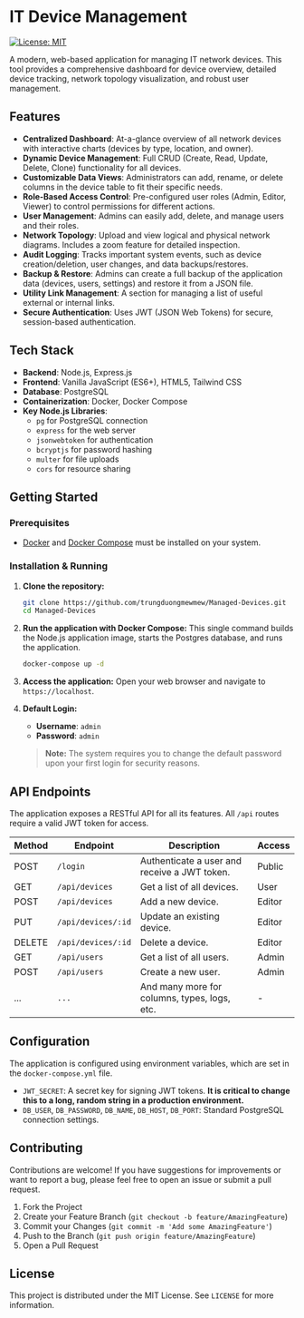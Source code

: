 # IT Device Management

[![License: MIT](https://img.shields.io/badge/License-MIT-yellow.svg)](https://opensource.org/licenses/MIT)

A modern, web-based application for managing IT network devices. This tool provides a comprehensive dashboard for device overview, detailed device tracking, network topology visualization, and robust user management.



## Features

- **Centralized Dashboard**: At-a-glance overview of all network devices with interactive charts (devices by type, location, and owner).
- **Dynamic Device Management**: Full CRUD (Create, Read, Update, Delete, Clone) functionality for all devices.
- **Customizable Data Views**: Administrators can add, rename, or delete columns in the device table to fit their specific needs.
- **Role-Based Access Control**: Pre-configured user roles (Admin, Editor, Viewer) to control permissions for different actions.
- **User Management**: Admins can easily add, delete, and manage users and their roles.
- **Network Topology**: Upload and view logical and physical network diagrams. Includes a zoom feature for detailed inspection.
- **Audit Logging**: Tracks important system events, such as device creation/deletion, user changes, and data backups/restores.
- **Backup & Restore**: Admins can create a full backup of the application data (devices, users, settings) and restore it from a JSON file.
- **Utility Link Management**: A section for managing a list of useful external or internal links.
- **Secure Authentication**: Uses JWT (JSON Web Tokens) for secure, session-based authentication.

## Tech Stack

- **Backend**: Node.js, Express.js
- **Frontend**: Vanilla JavaScript (ES6+), HTML5, Tailwind CSS
- **Database**: PostgreSQL
- **Containerization**: Docker, Docker Compose
- **Key Node.js Libraries**:
  - `pg` for PostgreSQL connection
  - `express` for the web server
  - `jsonwebtoken` for authentication
  - `bcryptjs` for password hashing
  - `multer` for file uploads
  - `cors` for resource sharing

## Getting Started

### Prerequisites

- [Docker](https://www.docker.com/get-started) and [Docker Compose](https://docs.docker.com/compose/install/) must be installed on your system.

### Installation & Running

1.  **Clone the repository:**
    ```sh
    git clone https://github.com/trungduongmewmew/Managed-Devices.git
    cd Managed-Devices
    ```

2.  **Run the application with Docker Compose:**
    This single command builds the Node.js application image, starts the Postgres database, and runs the application.
    ```sh
    docker-compose up -d
    ```

3.  **Access the application:**
    Open your web browser and navigate to `https://localhost`.

4.  **Default Login:**
    - **Username**: `admin`
    - **Password**: `admin`

    > **Note:** The system requires you to change the default password upon your first login for security reasons.

## API Endpoints

The application exposes a RESTful API for all its features. All `/api` routes require a valid JWT token for access.

| Method | Endpoint                       | Description                                          | Access  |
|--------|--------------------------------|------------------------------------------------------|---------|
| POST   | `/login`                       | Authenticate a user and receive a JWT token.         | Public  |
| GET    | `/api/devices`                 | Get a list of all devices.                           | User    |
| POST   | `/api/devices`                 | Add a new device.                                    | Editor  |
| PUT    | `/api/devices/:id`             | Update an existing device.                           | Editor  |
| DELETE | `/api/devices/:id`             | Delete a device.                                     | Editor  |
| GET    | `/api/users`                   | Get a list of all users.                             | Admin   |
| POST   | `/api/users`                   | Create a new user.                                   | Admin   |
| ...    | `...`                          | And many more for columns, types, logs, etc.         | -       |

## Configuration

The application is configured using environment variables, which are set in the `docker-compose.yml` file.

- `JWT_SECRET`: A secret key for signing JWT tokens. **It is critical to change this to a long, random string in a production environment.**
- `DB_USER`, `DB_PASSWORD`, `DB_NAME`, `DB_HOST`, `DB_PORT`: Standard PostgreSQL connection settings.

## Contributing

Contributions are welcome! If you have suggestions for improvements or want to report a bug, please feel free to open an issue or submit a pull request.

1.  Fork the Project
2.  Create your Feature Branch (`git checkout -b feature/AmazingFeature`)
3.  Commit your Changes (`git commit -m 'Add some AmazingFeature'`)
4.  Push to the Branch (`git push origin feature/AmazingFeature`)
5.  Open a Pull Request

## License

This project is distributed under the MIT License. See `LICENSE` for more information.
